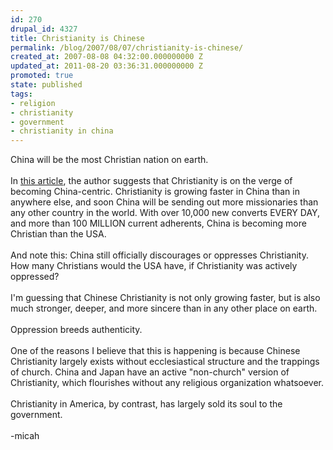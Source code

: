 ```yaml
---
id: 270
drupal_id: 4327
title: Christianity is Chinese
permalink: /blog/2007/08/07/christianity-is-chinese/
created_at: 2007-08-08 04:32:00.000000000 Z
updated_at: 2011-08-20 03:36:31.000000000 Z
promoted: true
state: published
tags:
- religion
- christianity
- government
- christianity in china
---
```

China will be the most Christian nation on earth.<br /><br />In <a href="http://atimes.com/atimes/China/IH07Ad03.html">this article</a>, the author suggests that Christianity is on the verge of becoming China-centric. Christianity is growing faster in China than in anywhere else, and soon China will be sending out more missionaries than any other country in the world. With over 10,000 new converts EVERY DAY, and more than 100 MILLION current adherents, China is becoming more Christian than the USA.<br /><br />And note this: China still officially discourages or oppresses Christianity. How many Christians would the USA have, if Christianity was actively oppressed?<br /><br />I'm guessing that Chinese Christianity is not only growing faster, but is also much stronger, deeper, and more sincere than in any other place on earth.<br /><br />Oppression breeds authenticity.<br /><br />One of the reasons I believe that this is happening is because Chinese Christianity largely exists without ecclesiastical structure and the trappings of church. China and Japan have an active "non-church" version of Christianity, which flourishes without any religious organization whatsoever.<br /><br />Christianity in America, by contrast, has largely sold its soul to the government.<br /><br />-micah
